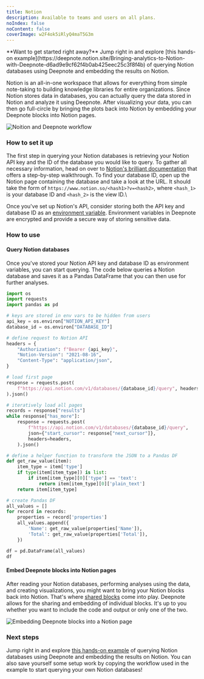 ```yaml
---
title: Notion
description: Available to teams and users on all plans.
noIndex: false
noContent: false
coverImage: w2F4ok5iRlyQ4maT5G3m
---
```


<Callout status="info">
**Want to get started right away?** Jump right in and explore [this hands-on example](https://deepnote.notion.site/Bringing-analytics-to-Notion-with-Deepnote-d6ad9e9cf62f4b0ab425eec25c3f8f4b) of querying Notion databases using Deepnote and embedding the results on Notion.
</Callout>

Notion is an all-in-one workspace that allows for everything from simple note-taking to building knowledge libraries for entire organizations. Since Notion stores data in databases, you can actually query the data stored in Notion and analyze it using Deepnote. After visualizing your data, you can then go full-circle by bringing the plots back into Notion by embedding your Deepnote blocks into Notion pages.

![Noition and Deepnote workflow](https://media.graphassets.com/LuOWv7d4Qku2NVuInmU6)

### How to set it up

The first step in querying your Notion databases is retrieving your Notion API key and the ID of the database you would like to query. To gather all necessary information, head on over to [Notion's brilliant documentation](https://developers.notion.com/docs/getting-started) that offers a step-by-step walkthrough. To find your database ID, open up the Notion page containing the database and take a look at the URL. It should take the form of `https://www.notion.so/<hash1>?v=<hash2>`, where `<hash_1>` is your database ID and `<hash_2>` is the view ID.\

Once you've set up Notion's API, consider storing both the API key and database ID as an [environment variable](/docs/environment-variables). Environment variables in Deepnote are encrypted and provide a secure way of storing sensitive data.

### How to use

#### Query Notion databases

Once you've stored your Notion API key and database ID as environment variables, you can start querying. The code below queries a Notion database and saves it as a Pandas DataFrame that you can then use for further analyses.

```python
import os
import requests
import pandas as pd

# keys are stored in env vars to be hidden from users
api_key = os.environ["NOTION_API_KEY"]
database_id = os.environ["DATABASE_ID"]

# define request to Notion API
headers = {
    "Authorization": f"Bearer {api_key}",
    "Notion-Version": "2021-08-16",
    "Content-Type": "application/json",
}

# load first page
response = requests.post(
    f"https://api.notion.com/v1/databases/{database_id}/query", headers=headers
).json()

# iteratively load all pages
records = response["results"]
while response["has_more"]:
    response = requests.post(
        f"https://api.notion.com/v1/databases/{database_id}/query",
        json={"start_cursor": response["next_cursor"]},
        headers=headers,
    ).json()

# define a helper function to transform the JSON to a Pandas DF
def get_raw_value(item):
    item_type = item['type']
    if type(item[item_type]) is list:
        if item[item_type][0]['type'] == 'text':
            return item[item_type][0]['plain_text']
    return item[item_type]

# create Pandas DF
all_values = []
for record in records:
    properties = record['properties']
    all_values.append({
        'Name': get_raw_value(properties['Name']),
        'Total': get_raw_value(properties['Total']),
    })

df = pd.DataFrame(all_values)
df
```

#### Embed Deepnote blocks into Notion pages

After reading your Notion databases, performing analyses using the data, and creating visualizations, you might want to bring your Notion blocks back into Notion. That's where [shared blocks](/docs/sharing-and-embedding-blocks) come into play. Deepnote allows for the sharing and embedding of individual blocks. It's up to you whether you want to include the code and output or only one of the two.

![Embedding Deepnote blocks into a Notion page](https://media.graphassets.com/hYvEAUk3TOhQoxZklVQu)

### Next steps

Jump right in and explore [this hands-on example](https://deepnote.notion.site/Bringing-analytics-to-Notion-with-Deepnote-d6ad9e9cf62f4b0ab425eec25c3f8f4b) of querying Notion databases using Deepnote and embedding the results on Notion. You can also save yourself some setup work by copying the workflow used in the example to start querying your own Notion databases!

